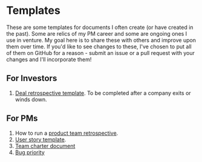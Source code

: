 # Templates
These are some templates for documents I often create (or have created in the past). Some are relics of my PM career and some are ongoing ones I use in venture. My goal here is to share these with others and improve upon them over time. If you'd like to see changes to these, I've chosen to put all of them on GitHub for a reason - submit an issue or a pull request with your changes and I'll incorporate them!

## For Investors
1. [Deal retrospective template][1]. To be completed after a company exits or winds down.

## For PMs
1. How to run a [product team retrospective][2].
2. [User story template][3].
3. [Team charter document][4]
4. [Bug priority][5]

[1]:	investing/deal-retrospective.md
[2]:	product/product-retrospective.md
[3]:	product/product-userstory.md
[4]:    product/product-teamcharter.md
[5]:    product/product-bugpriority.md
